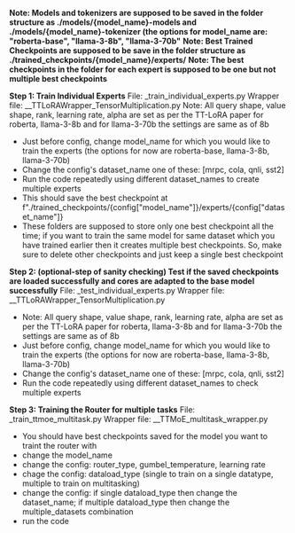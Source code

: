 **Note: Models and tokenizers are supposed to be saved in the folder structure as ./models/{model_name}-models and ./models/{model_name}-tokenizer (the options for model_name are: "roberta-base", "llama-3-8b", "llama-3-70b"**
**Note: Best Trained Checkpoints are supposed to be save in the folder structure as ./trained_checkpoints/{model_name}/experts/**
**Note: The best checkpoints in the folder for each expert is supposed to be one but not multiple best checkpoints**

**Step 1: Train Individual Experts**
File: _train_individual_experts.py
Wrapper file: __TTLoRAWrapper_TensorMultiplication.py
Note: All query shape, value shape, rank, learning rate, alpha are set as per the TT-LoRA paper for roberta, llama-3-8b and for llama-3-70b the settings are same as of 8b
- Just before config, change model_name for which you would like to train the experts (the options for now are roberta-base, llama-3-8b, llama-3-70b)
- Change the config's dataset_name one of these: [mrpc, cola, qnli, sst2]
- Run the code repeatedly using different dataset_names to create multiple experts
- This should save the best checkpoint at f"./trained_checkpoints/{config["model_name"]}/experts/{config["dataset_name"]}
- These folders are supposed to store only one best checkpoint all the time; if you want to train the same model for same dataset which you have trained earlier then it creates multiple best checkpoints. So, make sure to delete other checkpoints and just keep a single best checkpoint

**Step 2: (optional-step of sanity checking) Test if the saved checkpoints are loaded successfully and cores are adapted to the base model successfully**
File: _test_individual_experts.py
Wrapper file: __TTLoRAWrapper_TensorMultiplication.py
- Note: All query shape, value shape, rank, learning rate, alpha are set as per the TT-LoRA paper for roberta, llama-3-8b and for llama-3-70b the settings are same as of 8b
- Just before config, change model_name for which you would like to train the experts (the options for now are roberta-base, llama-3-8b, llama-3-70b)
- Change the config's dataset_name one of these: [mrpc, cola, qnli, sst2]
- Run the code repeatedly using different dataset_names to check multiple experts

**Step 3: Training the Router for multiple tasks**
File: _train_ttmoe_multitask.py
Wrapper file: __TTMoE_multitask_wrapper.py
- You should have best checkpoints saved for the model you want to traint the router with
- change the model_name
- change the config: router_type, gumbel_temperature, learning rate
- chage the config: dataload_type (single to train on a single datatype, multiple to train on multitasking)
- change the config: if single dataload_type then change the dataset_name; if multiple dataload_type then change the multiple_datasets combination
- run the code

